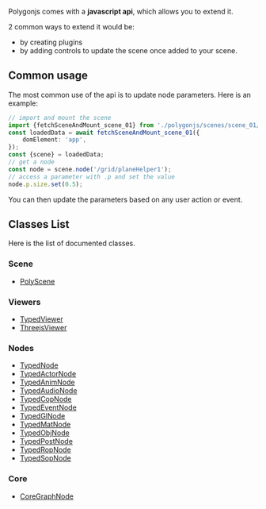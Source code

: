 Polygonjs comes with a **javascript api**, which allows you to extend it.

2 common ways to extend it would be:

-   by creating plugins
-   by adding controls to update the scene once added to your scene.

## Common usage

The most common use of the api is to update node parameters. Here is an example:

```ts
// import and mount the scene
import {fetchSceneAndMount_scene_01} from './polygonjs/scenes/scene_01/autogenerated/fetchSceneAndMount';
const loadedData = await fetchSceneAndMount_scene_01({
	domElement: 'app',
});
const {scene} = loadedData;
// get a node
const node = scene.node('/grid/planeHelper1');
// access a parameter with .p and set the value
node.p.size.set(0.5);
```

You can then update the parameters based on any user action or event.

## Classes List

Here is the list of documented classes.

### Scene

-   [PolyScene](/docs/api/PolyScene)

### Viewers

-   [TypedViewer](/docs/api/TypedViewer)
-   [ThreejsViewer](/docs/api/ThreejsViewer)

### Nodes

-   [TypedNode](/docs/api/TypedNode)
-   [TypedActorNode](/docs/api/TypedActorNode)
-   [TypedAnimNode](/docs/api/TypedAnimNode)
-   [TypedAudioNode](/docs/api/TypedAudioNode)
-   [TypedCopNode](/docs/api/TypedCopNode)
-   [TypedEventNode](/docs/api/TypedEventNode)
-   [TypedGlNode](/docs/api/TypedGlNode)
-   [TypedMatNode](/docs/api/TypedMatNode)
-   [TypedObjNode](/docs/api/TypedObjNode)
-   [TypedPostNode](/docs/api/TypedPostNode)
-   [TypedRopNode](/docs/api/TypedRopNode)
-   [TypedSopNode](/docs/api/TypedSopNode)

### Core

-   [CoreGraphNode](/docs/api/CoreGraphNode)
